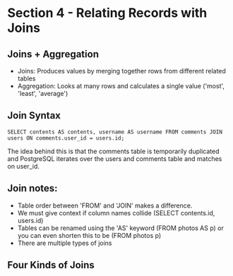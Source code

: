 # Section 4 - Relating Records with Joins
## Joins + Aggregation
- Joins: Produces values by merging together rows from different related tables
- Aggregation: Looks at many rows and calculates a single value ('most', 'least', 'average')

## Join Syntax
`SELECT contents AS contents, username AS username FROM comments JOIN users ON comments.user_id = users.id;`

The idea behind this is that the comments table is temporarily duplicated and PostgreSQL iterates
over the users and comments table and matches on user_id.

## Join notes:
- Table order between 'FROM' and 'JOIN' makes a difference.
- We must give context if column names collide (SELECT contents.id, users.id)
- Tables can be renamed using the 'AS' keyword (FROM photos AS p) or you can even shorten
    this to be (FROM photos p)
- There are multiple types of joins

## Four Kinds of Joins
